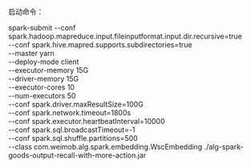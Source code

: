 启动命令：

spark-submit --conf spark.hadoop.mapreduce.input.fileinputformat.input.dir.recursive=true \
             --conf spark.hive.mapred.supports.subdirectories=true \
             --master yarn \
             --deploy-mode client \
             --executor-memory 15G \
             --driver-memory 15G \
             --executor-cores 10 \
             --num-executors 50 \
             --conf spark.driver.maxResultSize=100G  \
             --conf spark.network.timeout=1800s \
             --conf spark.executor.heartbeatInterval=10000 \
             --conf spark.sql.broadcastTimeout=-1 \
             --conf spark.sql.shuffle.partitions=500 \
             --class com.weimob.alg.spark.embedding.WscEmbedding ./alg-spark-goods-output-recall-with-more-action.jar

